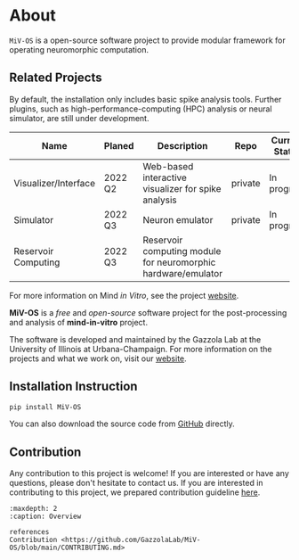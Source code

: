 # About

`MiV-OS` is a open-source software project to provide modular framework for operating neuromorphic computation.

## Related Projects

By default, the installation only includes basic spike analysis tools. Further plugins, such as high-performance-computing (HPC) analysis or neural simulator, are still under development.

| Name                 | Planed          | Description                                                   | Repo             | Current Status |
| ----------------     | --------------- | ------------------------------------------------------------  | ---------------- | -------------- |
| Visualizer/Interface | 2022 Q2         | Web-based interactive visualizer for spike analysis           | private          | In progress    |
| Simulator            | 2022 Q3         | Neuron emulator                                               | private          | In progress    |
| Reservoir Computing  | 2022 Q3         | Reservoir computing module for neuromorphic hardware/emulator |                  |                |

For more information on Mind *in Vitro*, see the project [website](https://mindinvitro.illinois.edu).

**MiV-OS** is a *free* and *open-source* software project for the post-processing and analysis of **mind-in-vitro** project.

The software is developed and maintained by the Gazzola Lab at the University of Illinois at Urbana-Champaign. For more information on the projects and what we work on, visit our [website](https://mattia-lab.com).

## Installation Instruction

``` bash
pip install MiV-OS
```

You can also download the source code from [GitHub](https://github.com/GazzolaLab/MiV-OS) directly.

## Contribution

Any contribution to this project is welcome! If you are interested or have any questions, please don't hesitate to contact us.
If you are interested in contributing to this project, we prepared contribution guideline [here](https://github.com/GazzolaLab/MiV-OS/blob/main/CONTRIBUTING.md).

```{toctree}
:maxdepth: 2
:caption: Overview

references
Contribution <https://github.com/GazzolaLab/MiV-OS/blob/main/CONTRIBUTING.md>
```
